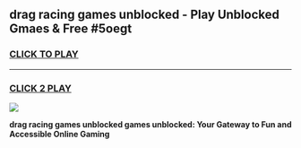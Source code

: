 
## drag racing games unblocked - Play Unblocked Gmaes & Free #5oegt
<h3>
<a href="https://news.freeplayer.one?title=drag_racing_games_unblocked&ref=24F">CLICK TO PLAY</a></h3>
<hr>

<h3>
<a href="https://news.freeplayer.one?title=drag_racing_games_unblocked&ref=24F">CLICK 2 PLAY</a>
  
</h3>

<a href="https://news.freeplayer.one?title=drag_racing_games_unblocked&ref=24F/"><img src="https://clearcache.store/games.png"></a>


**drag racing games unblocked games unblocked: Your Gateway to Fun and Accessible Online Gaming**
